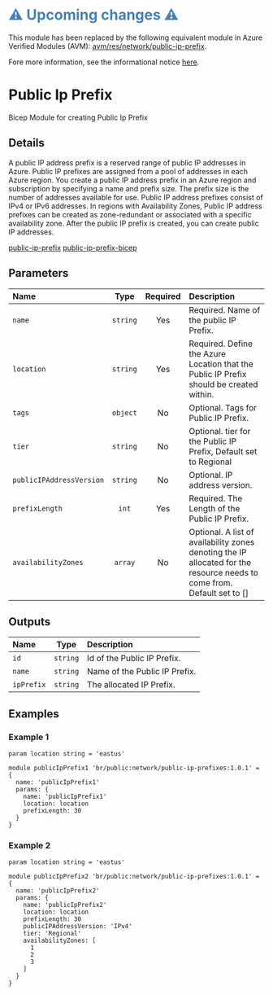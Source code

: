 <h1 style="color: steelblue;">⚠️ Upcoming changes ⚠️</h1>

This module has been replaced by the following equivalent module in Azure Verified Modules (AVM): [avm/res/network/public-ip-prefix](https://github.com/Azure/bicep-registry-modules/tree/main/avm/res/network/public-ip-prefix).

Fore more information, see the informational notice [here](https://github.com/Azure/bicep-registry-modules?tab=readme-ov-file#%EF%B8%8F-upcoming-changes-%EF%B8%8F).

# Public Ip Prefix

Bicep Module for creating Public Ip Prefix

## Details

A public IP address prefix is a reserved range of public IP addresses in Azure. Public IP prefixes are assigned from a pool of addresses in each Azure region. You create a public IP address prefix in an Azure region and subscription by specifying a name and prefix size. The prefix size is the number of addresses available for use. Public IP address prefixes consist of IPv4 or IPv6 addresses. In regions with Availability Zones, Public IP address prefixes can be created as zone-redundant or associated with a specific availability zone. After the public IP prefix is created, you can create public IP addresses.

[public-ip-prefix](https://learn.microsoft.com/en-us/azure/virtual-network/ip-services/public-ip-address-prefix)
[public-ip-prefix-bicep](https://learn.microsoft.com/en-us/azure/templates/microsoft.network/publicipprefixes?pivots=deployment-language-bicep)

## Parameters

| Name                     | Type     | Required | Description                                                                                                             |
| :----------------------- | :------: | :------: | :---------------------------------------------------------------------------------------------------------------------- |
| `name`                   | `string` | Yes      | Required. Name of the public IP Prefix.                                                                                 |
| `location`               | `string` | Yes      | Required. Define the Azure Location that the Public IP Prefix should be created within.                                 |
| `tags`                   | `object` | No       | Optional. Tags for Public IP Prefix.                                                                                    |
| `tier`                   | `string` | No       | Optional. tier for the Public IP Prefix, Default set to Regional                                                        |
| `publicIPAddressVersion` | `string` | No       | Optional. IP address version.                                                                                           |
| `prefixLength`           | `int`    | Yes      | Required. The Length of the Public IP Prefix.                                                                           |
| `availabilityZones`      | `array`  | No       | Optional. A list of availability zones denoting the IP allocated for the resource needs to come from. Default set to [] |

## Outputs

| Name       | Type     | Description                   |
| :--------- | :------: | :---------------------------- |
| `id`       | `string` | Id of the Public IP Prefix.   |
| `name`     | `string` | Name of the Public IP Prefix. |
| `ipPrefix` | `string` | The allocated IP Prefix.      |

## Examples

### Example 1

```bicep
param location string = 'eastus'

module publicIpPrefix1 'br/public:network/public-ip-prefixes:1.0.1' = {
  name: 'publicIpPrefix1'
  params: {
    name: 'publicIpPrefix1'
    location: location
    prefixLength: 30
  }
}
```

### Example 2

```bicep
param location string = 'eastus'

module publicIpPrefix2 'br/public:network/public-ip-prefixes:1.0.1' = {
  name: 'publicIpPrefix2'
  params: {
    name: 'publicIpPrefix2'
    location: location
    prefixLength: 30
    publicIPAddressVersion: 'IPv4'
    tier: 'Regional'
    availabilityZones: [
      1
      2
      3
    ]
  }
}
```
